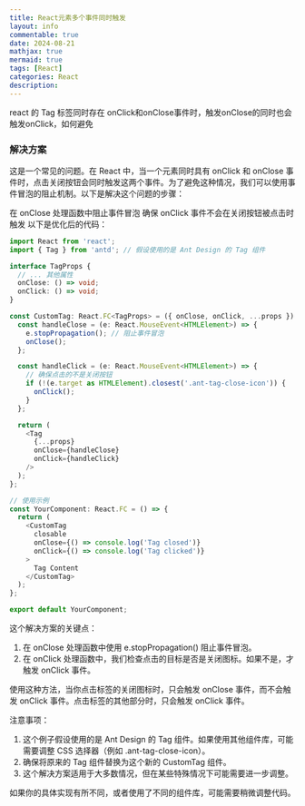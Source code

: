 ```yaml
---
title: React元素多个事件同时触发
layout: info
commentable: true
date: 2024-08-21
mathjax: true
mermaid: true
tags: [React]
categories: React
description: 
---
```


react 的 Tag 标签同时存在 onClick和onClose事件时，触发onClose的同时也会触发onClick，如何避免

<!--more-->

### 解决方案

这是一个常见的问题。在 React 中，当一个元素同时具有 onClick 和 onClose 事件时，点击关闭按钮会同时触发这两个事件。为了避免这种情况，我们可以使用事件冒泡的阻止机制。以下是解决这个问题的步骤：

在 onClose 处理函数中阻止事件冒泡
确保 onClick 事件不会在关闭按钮被点击时触发
以下是优化后的代码：

```typescript
import React from 'react';
import { Tag } from 'antd'; // 假设使用的是 Ant Design 的 Tag 组件

interface TagProps {
  // ... 其他属性
  onClose: () => void;
  onClick: () => void;
}

const CustomTag: React.FC<TagProps> = ({ onClose, onClick, ...props }) => {
  const handleClose = (e: React.MouseEvent<HTMLElement>) => {
    e.stopPropagation(); // 阻止事件冒泡
    onClose();
  };

  const handleClick = (e: React.MouseEvent<HTMLElement>) => {
    // 确保点击的不是关闭按钮
    if (!(e.target as HTMLElement).closest('.ant-tag-close-icon')) {
      onClick();
    }
  };

  return (
    <Tag
      {...props}
      onClose={handleClose}
      onClick={handleClick}
    />
  );
};

// 使用示例
const YourComponent: React.FC = () => {
  return (
    <CustomTag
      closable
      onClose={() => console.log('Tag closed')}
      onClick={() => console.log('Tag clicked')}
    >
      Tag Content
    </CustomTag>
  );
};

export default YourComponent;
```

这个解决方案的关键点：

1. 在 onClose 处理函数中使用 e.stopPropagation() 阻止事件冒泡。
2. 在 onClick 处理函数中，我们检查点击的目标是否是关闭图标。如果不是，才触发 onClick 事件。

使用这种方法，当你点击标签的关闭图标时，只会触发 onClose 事件，而不会触发 onClick 事件。点击标签的其他部分时，只会触发 onClick 事件。

注意事项：

1. 这个例子假设使用的是 Ant Design 的 Tag 组件。如果使用其他组件库，可能需要调整 CSS 选择器（例如 .ant-tag-close-icon）。
2. 确保将原来的 Tag 组件替换为这个新的 CustomTag 组件。
3. 这个解决方案适用于大多数情况，但在某些特殊情况下可能需要进一步调整。

如果你的具体实现有所不同，或者使用了不同的组件库，可能需要稍微调整代码。
